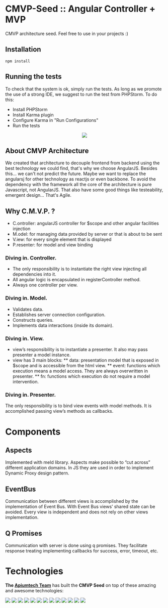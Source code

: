 # CMVP-Seed :: Angular Controller + MVP
CMVP architecture seed. Feel free to use in your projects :)

## Installation
`npm install`

## Running the tests
To check that the system is ok, simply run the tests.
As long as we promote the use of a strong IDE, we suggest to run the test from PHPStorm.
To do this:

* Install PHPStorm
* Install Karma plugin 
* Configure Karma in "Run Configurations"
* Run the tests
<div align="center"><img src="http://apiumtech.com/wp-content/uploads/2015/03/test_ok_2.png" > </img></div>


## About CMVP Architecture

We created that architecture to decouple frontend from backend using the best technology we could find, that's why we choose AngularJS.
Besides this... we can't not predict the future. Maybe we want to replace the angularsj for other technology as reactjs or even backbone.
To avoid the dependency with the framework all the core of the architecture is pure Javascript, not AngularJS. 
That also have some good things like testeability, emergent design... That's Agile.

## Why C.M.V.P. ?

* C.ontroller: angularJS controller for $scope and other angular facilities injection
* M.odel: for managing data provided by server or that is about to be sent
* V.iew: for every single element that is displayed
* P.resenter: for model and view binding

### Diving in. Controller.

* The only responsibility is to instantiate the right view injecting all dependencies into it. 
* All angular logic is encapsulated in registerController method.
* Always one controller per view.


### Diving in. Model.

* Validates data. 
* Establishes server connection configuration.
* Constructs queries.
* Implements data interactions (inside its domain).


### Diving in. View.

* view’s responsibility is to instantiate a presenter. It also may pass presenter a model instance.
* view has 3 main blocks:
** data: presentation model that is exposed in $scope and is accessible from the html view.
** event: functions which execution means a model access. They are always overwritten in presenter.
** fn: functions which execution do not require a model intervention. 

### Diving in. Presenter.

The only responsibility is to bind view events with model methods. It is accomplished passing view’s methods as callbacks.

# Components

## Aspects

Implemented with meld library. Aspects make possible to “cut across” different application domains. 
In JS they are used in order to implement Dynamic Proxy design pattern.

## EventBus

Communication between different views is accomplished by the implementation of Event Bus. 
With Event Bus views’ shared state can be avoided. Every view is independent and does not rely on other views implementation.

## Q Promises

Communication with server is done using q promises. They facilitate response treating implementing callbacks for success, error, timeout, etc.


# Technologies
<strong>The <a href="http://apiumtech.com">Apiumtech Team</a></strong> has built the <strong>CMVP Seed</strong> on top of these amazing and awesome technologies:

<img src="https://encrypted-tbn1.gstatic.com/images?q=tbn:ANd9GcRvHWF-dZAWmRYOTy0AHz2t0XfeFRehD_TSrWV2weRQwXl05m91CVrgF4XS" > </img>
<img src="http://karma-runner.github.io/assets/img/banner.png" > </img>
<img src="http://www.macminicolo.net/i_mini/jenkinslogo.png" > </img>
<img src="https://angularjs.org/img/AngularJS-large.png" > </img>
<img src="https://nodejs.org/images/roadshow-promo.png" > </img>
<img src="http://chaijs.com/public/img/chai-logo-small.png" > </img>
<img src="http://apiumtech.com/wp-content/uploads/2015/03/jasmine.png" > </img>
<img src="http://requirejs.org/i/logo.png" > </img>
<img src="http://www.sonarqube.org/wp-content/themes/sonarsource.org/images/sonar.png" > </img>
<img src="http://apiumtech.com/wp-content/uploads/2015/03/sinon_javascript.png" > </img>
<img src="http://lesscss.org/public/img/logo.png" > </img>
<img src="http://apiumtech.com/wp-content/uploads/2015/03/npm_logo.png" > </img>
<img src="http://phantomjs.org/img/phantomjs-logo.png" > </img>



